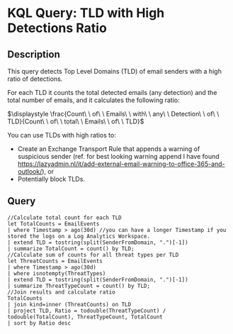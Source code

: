 # KQL Query: TLD with High Detections Ratio

## Description
This query detects Top Level Domains (TLD) of email senders with a high ratio of detections.

For each TLD it counts the total detected emails (any detection) and the total number of emails, and it calculates the following ratio:

$\displaystyle \frac{Count\ \ of\ \ Emails\ \ with\ \ any\ \ Detection\ \ of\ \ TLD}{Count\ \ of\ \ total\ \ Emails\ \ of\ \ TLD}$

You can use TLDs with high ratios to:
- Create an Exchange Transport Rule that appends a warning of suspicious sender (ref. for best looking warning append I have found https://lazyadmin.nl/it/add-external-email-warning-to-office-365-and-outlook/), or
- Potentially block TLDs.

## Query
```kql
//Calculate total count for each TLD
let TotalCounts = EmailEvents
| where Timestamp > ago(30d) //you can have a longer Timestamp if you stored the logs on a Log Analytics Workspace.
| extend TLD = tostring(split(SenderFromDomain, ".")[-1])
| summarize TotalCount = count() by TLD;
//Calculate sum of counts for all threat types per TLD
let ThreatCounts = EmailEvents
| where Timestamp > ago(30d)
| where isnotempty(ThreatTypes)
| extend TLD = tostring(split(SenderFromDomain, ".")[-1])
| summarize ThreatTypeCount = count() by TLD;
//Join results and calculate ratio
TotalCounts
| join kind=inner (ThreatCounts) on TLD
| project TLD, Ratio = todouble(ThreatTypeCount) / todouble(TotalCount), ThreatTypeCount, TotalCount
| sort by Ratio desc
```
